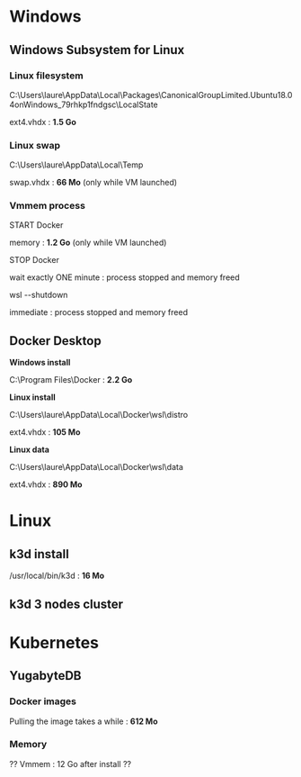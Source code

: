 ﻿# Windows

## Windows Subsystem for Linux

### Linux filesystem

C:\Users\laure\AppData\Local\Packages\CanonicalGroupLimited.Ubuntu18.04onWindows_79rhkp1fndgsc\LocalState

ext4.vhdx : **1.5 Go**

### Linux swap

C:\Users\laure\AppData\Local\Temp

swap.vhdx : **66 Mo** (only while VM launched)

### Vmmem process

START Docker

memory : **1.2 Go** (only while VM launched)

STOP Docker

wait exactly ONE minute : process stopped and memory freed

wsl --shutdown

immediate : process stopped and memory freed

## Docker Desktop

**Windows install**

C:\Program Files\Docker : **2.2 Go**

**Linux install**

C:\Users\laure\AppData\Local\Docker\wsl\distro

ext4.vhdx : **105 Mo**

**Linux data**

C:\Users\laure\AppData\Local\Docker\wsl\data

ext4.vhdx : **890 Mo**

# Linux

## k3d install

/usr/local/bin/k3d : **16 Mo**

## k3d 3 nodes cluster



# Kubernetes

## YugabyteDB

### Docker images

Pulling the image takes a while : **612 Mo** 

### Memory

?? Vmmem : 12 Go after install ??